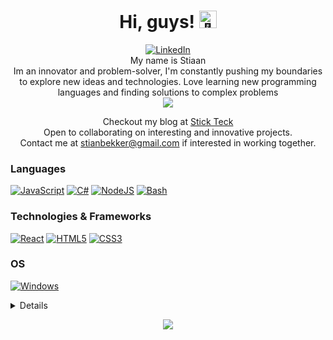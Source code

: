 <h1 align="center">Hi, guys! <img src="https://github.com/wervlad/wervlad/assets/24524555/766d336d-b87d-44ba-807c-c51de2bc6b4d" width="28px" alt="👋"></h1>
<p align="center">
   <a href="https://www.linkedin.com/in/stiaan-bekker">
        <img src="https://img.shields.io/badge/LinkedIn-blue?style=flat-square&logo=linkedin" alt="LinkedIn">
    </a><br>
My name is Stiaan<br> 
Im an innovator and problem-solver, I'm constantly pushing my boundaries to explore new ideas and technologies. Love learning new programming languages and finding solutions to complex problems<br>
   <a href="https://www.buymeacoffee.com/stikie123">
   <img src="https://img.shields.io/badge/Buy_Me_A_Coffee-FFDD00?style=for-the-badge&logo=buy-me-a-coffee&logoColor=black">
   </a>
  </p>
  <p align="center">
  Checkout my blog at <a href="stickteck.blogspot.com">Stick Teck</a><br>
  Open to collaborating on interesting and innovative projects.<br>
  Contact me at <a href="stianbekker@gmail.com">stianbekker@gmail.com</a> if interested in working together.
</p>
  
### Languages
[![JavaScript](https://img.shields.io/badge/javascript-black?style=for-the-badge&logo=javascript)](https://github.com/stikie123)
[![C#](https://img.shields.io/badge/C%23-black?style=for-the-badge&logo=c-sharp)](https://github.com/stikie123)
[![NodeJS](https://img.shields.io/badge/Node.js-black?style=for-the-badge&logo=node.js)](https://github.com/stikie123)
[![Bash](https://img.shields.io/badge/bash-black?style=for-the-badge&logo=gnu-bash&logoColor=white)](https://github.com/stikie123)

### Technologies & Frameworks
[![React](https://img.shields.io/badge/react-black?style=for-the-badge&logo=react)](https://github.com/stikie123)
[![HTML5](https://img.shields.io/badge/html5-black?style=for-the-badge&logo=html5)](https://hub.docker.com)
[![CSS3](https://img.shields.io/badge/css3-black?style=for-the-badge&logo=css3)](https://hub.docker.com)

### OS
[![Windows](https://img.shields.io/badge/Windows-black?style=for-the-badge&logo=Windows)](https://github.com/stikie123)

<details>
<p align="center">
  <a href="https://github.com/stikie123">
    <img src="http://github-profile-summary-cards.vercel.app/api/cards/profile-details?username=stikie123&theme=transparent" />
  </a>
  <a href="https://github.com/stikie123">
    <img src="https://github-readme-streak-stats.herokuapp.com/?user=stikie123&hide_border=true&card_width=338&theme=transparent" />
  </a>
  <a href="https://github.com/stikie123">
    <img src="http://github-profile-summary-cards.vercel.app/api/cards/stats?username=stikie123&theme=transparent" />
  </a>
</p>
</details>

<p align="center">
  <a href="https://github.com/stikie123">
    <img src="https://komarev.com/ghpvc/?username=stikie123&color=blue&style=flat)" />
  </a>
</p>
